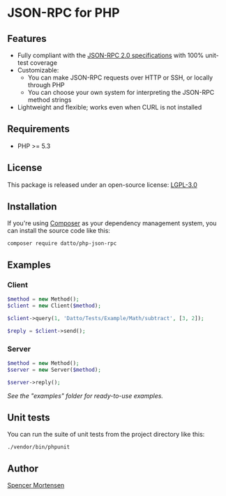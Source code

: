 # JSON-RPC for PHP

## Features

* Fully compliant with the [JSON-RPC 2.0 specifications](http://www.jsonrpc.org/specification) with 100% unit-test coverage
* Customizable:
  * You can make JSON-RPC requests over HTTP or SSH, or locally through PHP
  * You can choose your own system for interpreting the JSON-RPC method strings
* Lightweight and flexible; works even when CURL is not installed

## Requirements

* PHP >= 5.3

## License

This package is released under an open-source license: [LGPL-3.0](https://www.gnu.org/licenses/lgpl-3.0.html)

## Installation

If you're using [Composer](https://getcomposer.org/) as your dependency
management system, you can install the source code like this:
```
composer require datto/php-json-rpc
```

## Examples

### Client

```php
$method = new Method();
$client = new Client($method);

$client->query(1, 'Datto/Tests/Example/Math/subtract', [3, 2]);

$reply = $client->send();
```

### Server

```php
$method = new Method();
$server = new Server($method);

$server->reply();
```

*See the "examples" folder for ready-to-use examples.*

## Unit tests

You can run the suite of unit tests from the project directory like this:
```
./vendor/bin/phpunit
```

## Author

[Spencer Mortensen](http://spencermortensen.com/contact/)
